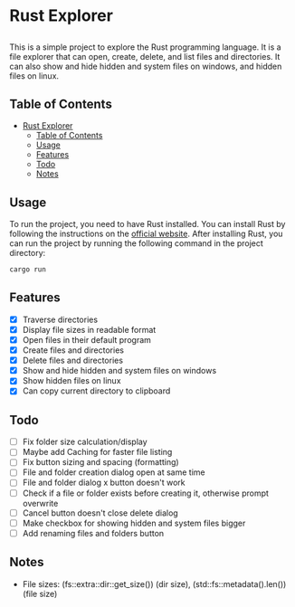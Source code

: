 # Rust Explorer

##
This is a simple project to explore the Rust programming language. It is a file explorer that can open, create, delete, and list files and directories. It can also show and hide hidden and system files on windows, and hidden files on linux.

## Table of Contents
- [Rust Explorer](#rust-explorer)
  - [Table of Contents](#table-of-contents)
  - [Usage](#usage)
  - [Features](#features)
  - [Todo](#todo)
  - [Notes](#notes)
  <!-- - [License](#license) -->

## Usage
To run the project, you need to have Rust installed. You can install Rust by following the instructions on the [official website](https://www.rust-lang.org/tools/install). After installing Rust, you can run the project by running the following command in the project directory:
```bash
cargo run
```

## Features
- [x] Traverse directories
- [x] Display file sizes in readable format
- [x] Open files in their default program
- [x] Create files and directories
- [x] Delete files and directories
- [x] Show and hide hidden and system files on windows
- [x] Show hidden files on linux
- [x] Can copy current directory to clipboard

## Todo
- [ ] Fix folder size calculation/display
- [ ] Maybe add Caching for faster file listing
- [ ] Fix button sizing and spacing (formatting)
- [ ] File and folder creation dialog open at same time
- [ ] File and folder dialog x button doesn't work
- [ ] Check if a file or folder exists before creating it, otherwise prompt overwrite
- [ ] Cancel button doesn't close delete dialog
- [ ] Make checkbox for showing hidden and system files bigger
- [ ] Add renaming files and folders button

## Notes
- File sizes: (fs::extra::dir::get_size()) (dir size), (std::fs::metadata().len()) (file size)

<!-- ## License -->
